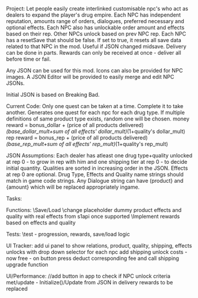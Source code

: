 Project:
Let people easily create interlinked customisable npc's who act as dealers to expand the player's drug empire.
Each NPC has independent reputation, amounts range of orders, dialogues, preferred necessary and optional effects.
Each NPC also has unlockable order amount and effects based on their rep. Other NPCs unlock based on prev NPC rep.
Each NPC has a resetSave that should be false. If set to true, it resets all save data related to that NPC in the mod. Useful if JSON changed midsave.
Delivery can be done in parts. Rewards can only be received at once - deliver all before time or fail.

Any JSON can be used for this mod. Icons can also be provided for NPC images.
A JSON Editor will be provided to easily merge and edit NPC JSONs.

Initial JSON is based on Breaking Bad.

Current Code:
Only one quest can be taken at a time. Complete it to take another.
Generates one quest for each npc for each drug type.
If multiple definitions of same product type exists, random one will be chosen.
money reward = bonus_dollar + (price of all products delivered)*(base_dollar_mult+sum of all effects' dollar_mult)*(1+quality's dollar_mult)
rep reward = bonus_rep + (price of all products delivered)*(base_rep_mult+sum of all effects' rep_mult)*(1+quality's rep_mult)

JSON Assumptions:
Each dealer has atleast one drug type+quality unlocked at rep 0 - to grow in rep with him and one shipping tier at rep 0 - to decide initial quantity. 
Qualities are sorted in increasing order in the JSON.
Effects at rep 0 are optional.
Drug Type, Effects and Quality name strings should match in game code strings.
Any Dialogue string can have (product} and {amount} which will be replaced appropriately ingame.




Tasks:

Functions:
\\Save/Load
\\change placeholder dummy product effects and quality with real effects from s1api once supported
\\Implement rewards based on effects and quality

Tests:
\\test - progression, rewards, save/load logic

UI Tracker:
add ui panel to show relations, product, quality, shipping, effects unlocks with drop down selector for each npc
add shipping unlock costs - now free - on button press deduct corresponding fee and call shipping upgrade function

UI/Performance:
//add button in app to check if NPC unlock criteria met/update - Initialize()/Update from JSON in delivery rewards to be replaced


